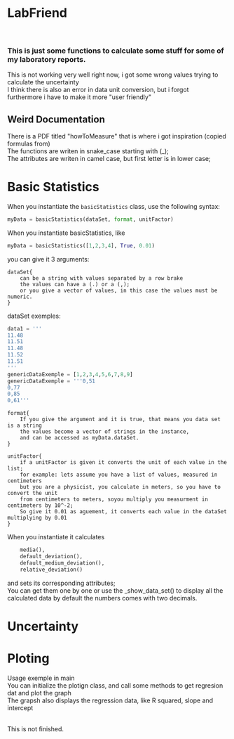 <h1> LabFriend</h1><br>
<h3>This is just some functions to calculate some stuff for some of my laboratory reports.</h3>

<p>This is not working very well right now, i got some wrong values trying to calculate the uncertainty<br>
I think there is also an error in data unit conversion, but i forgot<br>
furthermore i have to make it more "user friendly"</p>

<h2> Weird Documentation </h2>
There is a PDF titled "howToMeasure" that is where i got inspiration (copied formulas from)<br>
The functions are writen in snake_case starting with (_);<br>
The attributes are writen in camel case, but first letter is in lower case;<br>

# Basic Statistics

When you instantiate the `basicStatistics` class, use the following syntax:
```python
myData = basicStatistics(dataSet, format, unitFactor)
```
When you instantiate basicStatistics, like 
```python
myData = basicStatistics([1,2,3,4], True, 0.01) 
```
you can give it 3 arguments:
```
dataSet{
    can be a string with values separated by a row brake
    the values can have a (.) or a (,);
    or you give a vector of values, in this case the values must be numeric.
}
```
dataSet exemples:

```python
data1 = '''
11.48
11.51
11.48
11.52
11.51
'''
genericDataExemple = [1,2,3,4,5,6,7,8,9]
genericDataExemple = '''0,51
0,77
0,85
0,61'''
```
```
format{
    If you give the argument and it is true, that means you data set is a string
    the values become a vector of strings in the instance,
    and can be accessed as myData.dataSet.
}
```
```
unitFactor{
    if a unitFactor is given it converts the unit of each value in the list;
    for example: lets assume you have a list of values, measured in centimeters
    but you are a physicist, you calculate in meters, so you have to convert the unit
    from centimeters to meters, soyou multiply you measurment in centimeters by 10^-2;
    So give it 0.01 as aguement, it converts each value in the dataSet multiplying by 0.01
}
```

When you instantiate it calculates<br>
```python
    media(),
    default_deviation(),
    default_medium_deviation(),
    relative_deviation()
```
and sets its corresponding attributes;<br>
You can get them one by one or use the _show_data_set() to display all the calculated data
by default the numbers comes with two decimals.<br>

# Uncertainty

# Ploting
Usage exemple in main<br>
You can initialize the plotign class, and call some methods to get regresion dat and plot the graph<br>
The grapsh also displays the regression data, like R squared, slope and intercept<br>

<br>This is not finished.
